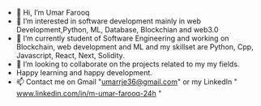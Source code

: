 - 👋 Hi, I’m Umar Farooq
- 👀 I’m interested in software development mainly in web Development,Python, ML, Database, Blockchian and web3.0 
- 🌱 I’m currently student of Software Engineering and working on Blockchain, web development and ML and my skillset are Python, Cpp, Javascript, React, Next, Solidity.
- 💞️ I’m looking to collaborate on the projects  related to my my fields.
- Happy learning and happy development.
- 📫 Contact me  on Gmail "umarrje36@gmail.com" or my LinkedIn " www.linkedin.com/in/m-umar-farooq-24h "

